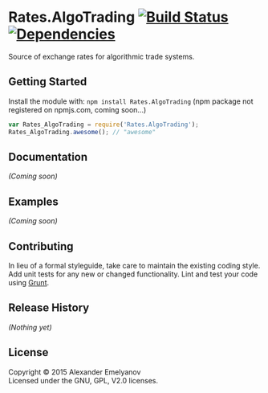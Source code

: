 # Rates.AlgoTrading [![Build Status](https://secure.travis-ci.org/alexander-emelyanov/Rates.AlgoTrading.png?branch=master)](http://travis-ci.org/alexander-emelyanov/Rates.AlgoTrading) [![Dependencies](https://img.shields.io/david/alexander-emelyanov/Rates.AlgoTrading.svg?style=flat-square)](https://david-dm.org/alexander-emelyanov/Rates.AlgoTrading)

Source of exchange rates for algorithmic trade systems.

## Getting Started
Install the module with: `npm install Rates.AlgoTrading` (npm package not registered on npmjs.com, coming soon...)

```javascript
var Rates_AlgoTrading = require('Rates.AlgoTrading');
Rates_AlgoTrading.awesome(); // "awesome"
```

## Documentation
_(Coming soon)_

## Examples
_(Coming soon)_

## Contributing
In lieu of a formal styleguide, take care to maintain the existing coding style. Add unit tests for any new or changed functionality. Lint and test your code using [Grunt](http://gruntjs.com/).

## Release History
_(Nothing yet)_

## License
Copyright © 2015 Alexander Emelyanov  
Licensed under the GNU, GPL, V2.0 licenses.
